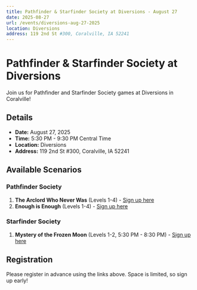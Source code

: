 ```yaml
---
title: Pathfinder & Starfinder Society at Diversions - August 27
date: 2025-08-27
url: /events/diversions-aug-27-2025
location: Diversions
address: 119 2nd St #300, Coralville, IA 52241
---
```


# Pathfinder & Starfinder Society at Diversions

Join us for Pathfinder and Starfinder Society games at Diversions in Coralville!

## Details

- **Date:** August 27, 2025
- **Time:** 5:30 PM - 9:30 PM Central Time
- **Location:** Diversions
- **Address:** 119 2nd St #300, Coralville, IA 52241

## Available Scenarios

### Pathfinder Society
1. **The Arclord Who Never Was** (Levels 1-4) - [Sign up here](https://www.rpgchronicles.net/session/23a3535e-127b-4eef-8b3e-b6b1ceb3ea77/pregame)
2. **Enough is Enough** (Levels 1-4) - [Sign up here](https://www.rpgchronicles.net/session/0f44070c-3ae2-44d0-b666-8a6ffc52e38c/pregame)

### Starfinder Society
1. **Mystery of the Frozen Moon** (Levels 1-2, 5:30 PM - 8:30 PM) - [Sign up here](https://www.rpgchronicles.net/session/eb62c1ba-2514-4981-9c95-b3250b4ac763/pregame)

## Registration

Please register in advance using the links above. Space is limited, so sign up early!